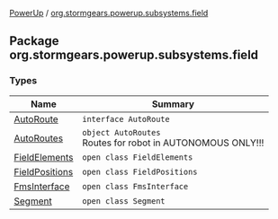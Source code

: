 [PowerUp](../index.md) / [org.stormgears.powerup.subsystems.field](./index.md)

## Package org.stormgears.powerup.subsystems.field

### Types

| Name | Summary |
|---|---|
| [AutoRoute](-auto-route/index.md) | `interface AutoRoute` |
| [AutoRoutes](-auto-routes/index.md) | `object AutoRoutes`<br>Routes for robot in AUTONOMOUS ONLY!!! |
| [FieldElements](-field-elements/index.md) | `open class FieldElements` |
| [FieldPositions](-field-positions/index.md) | `open class FieldPositions` |
| [FmsInterface](-fms-interface/index.md) | `open class FmsInterface` |
| [Segment](-segment/index.md) | `open class Segment` |
